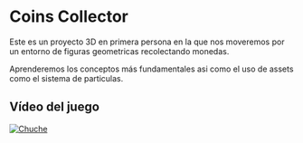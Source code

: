 # Coins Collector

Este es un proyecto 3D en primera persona en la que nos moveremos por un entorno de figuras geometricas recolectando monedas.

Aprenderemos los conceptos más fundamentales asi como el uso de assets como el sistema de particulas.

## Vídeo del juego

[![Chuche](https://img.youtube.com/vi/TRLlzVJbPhQ/0.jpg)](https://www.youtube.com/watch?v=TRLlzVJbPhQ)
